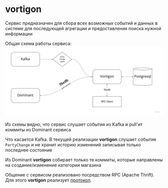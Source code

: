 # vortigon

Сервис предназначен для сбора всех возможных событий и данных в системе
для последующей агрегации и предоставления поиска нужной информации

Общая схема работы сервиса:
![Schema](doc/copter-schema.jpg)

Из схемы видно, что сервис слушает события из Kafka и pull'ит коммиты из Dominant сервиса

Что касается Kafka. В текущей реализации **vortigon** слушает события `PartyChange` и
не хранит историю изменений записывая только последнее состояние

Из Dominant **vortigon** собирает только те коммиты, которые направлены на создание/изменение категории магазина

Общение с сервисом реализовано посредством RPC (Apache Thrift). Для этого **vortigon** реализует [протокол](https://github.com/rbkmoney/party-shop-proto). 
